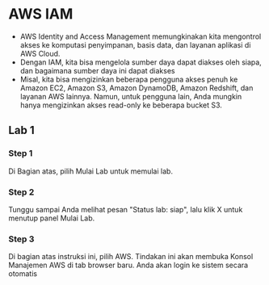 # AWS IAM
- AWS Identity and Access Management memungkinakan kita mengontrol akses ke komputasi penyimpanan, basis data, dan layanan aplikasi di AWS Cloud.
- Dengan IAM, kita bisa mengelola sumber daya dapat diakses oleh siapa, dan bagaimana sumber daya ini dapat diakses
- Misal, kita bisa mengizinkan beberapa pengguna akses penuh ke Amazon EC2, Amazon S3, Amazon DynamoDB, Amazon Redshift, dan layanan AWS lainnya. Namun, untuk pengguna lain, Anda mungkin hanya mengizinkan akses read-only ke beberapa bucket S3.
## Lab 1
### Step 1
Di Bagian atas, pilih Mulai Lab untuk memulai lab.
### Step 2
Tunggu sampai Anda melihat pesan "Status lab: siap", lalu klik X untuk menutup panel Mulai Lab.
### Step 3
Di bagian atas instruksi ini, pilih AWS. Tindakan ini akan membuka Konsol Manajemen AWS di tab browser baru. Anda akan login ke sistem secara otomatis

